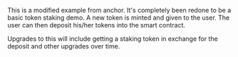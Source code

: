 This is a modified example from anchor. It's completely been redone to be a basic token staking demo. A new token is minted and given to the user. The user can then deposit his/her tokens into the smart contract.

Upgrades to this will include getting a staking token in exchange for the deposit and other upgrades over time.
